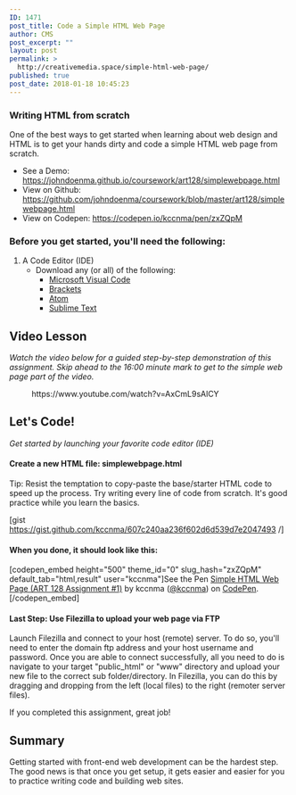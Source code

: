 ```yaml
---
ID: 1471
post_title: Code a Simple HTML Web Page
author: CMS
post_excerpt: ""
layout: post
permalink: >
  http://creativemedia.space/simple-html-web-page/
published: true
post_date: 2018-01-18 10:45:23
---
```

<!-- wp:heading {"level":3} -->
<h3>Writing HTML from&nbsp;scratch</h3>
<!-- /wp:heading -->

<!-- wp:paragraph -->
<p>One of the best ways to get started when learning about web design and HTML is to get your hands dirty and code a simple HTML web page from scratch.</p>
<!-- /wp:paragraph -->

<!-- wp:list -->
<ul><li>See a Demo: <a href="https://johndoenma.github.io/coursework/art128/simplewebpage.html">https://johndoenma.github.io/coursework/art128/simplewebpage.html</a></li><li>View on Github: <a href="https://github.com/johndoenma/coursework/blob/master/art128/simplewebpage.html">https://github.com/johndoenma/coursework/blob/master/art128/simplewebpage.html</a></li><li>View on Codepen: <a href="https://codepen.io/kccnma/pen/zxZQpM">https://codepen.io/kccnma/pen/zxZQpM</a></li></ul>
<!-- /wp:list -->

<!-- wp:heading {"level":3} -->
<h3>Before you get started, you'll need the following:</h3>
<!-- /wp:heading -->

<!-- wp:list {"ordered":true} -->
<ol><li>A Code Editor (IDE)
<ul><li>Download any (or all) of the following:
<ul><li><a href="https://code.visualstudio.com/">Microsoft Visual Code</a></li><li><a href="http://brackets.io/">Brackets</a></li><li><a href="https://atom.io/">Atom</a></li><li><a href="https://www.sublimetext.com/">Sublime Text</a></li></ul>
</li></ul>
</li></ol>
<!-- /wp:list -->

<!-- wp:heading -->
<h2>Video Lesson</h2>
<!-- /wp:heading -->

<!-- wp:paragraph -->
<p><em>Watch the video below for a guided step-by-step demonstration of this assignment. Skip ahead to the 16:00 minute mark to get to the simple web page part of the video.&nbsp;</em></p>
<!-- /wp:paragraph -->

<!-- wp:core-embed/youtube {"url":"https://www.youtube.com/watch?v=AxCmL9sAlCY","type":"video","providerNameSlug":"youtube","className":"wp-embed-aspect-16-9 wp-has-aspect-ratio"} -->
<figure class="wp-block-embed-youtube wp-block-embed is-type-video is-provider-youtube wp-embed-aspect-16-9 wp-has-aspect-ratio"><div class="wp-block-embed__wrapper">
https://www.youtube.com/watch?v=AxCmL9sAlCY
</div></figure>
<!-- /wp:core-embed/youtube -->

<!-- wp:heading -->
<h2>Let's Code!</h2>
<!-- /wp:heading -->

<!-- wp:paragraph -->
<p><em>Get started by launching your favorite code editor (IDE)</em></p>
<!-- /wp:paragraph -->

<!-- wp:heading {"level":4} -->
<h4>Create a new HTML file: simplewebpage.html</h4>
<!-- /wp:heading -->

<!-- wp:paragraph -->
<p>Tip: Resist the temptation to copy-paste the base/starter HTML code to speed up the process. Try writing every line of code from scratch. It's good practice while you learn the basics.</p>
<!-- /wp:paragraph -->

<!-- wp:shortcode -->
[gist https://gist.github.com/kccnma/607c240aa236f602d6d539d7e2047493 /]
<!-- /wp:shortcode -->

<!-- wp:heading {"level":4} -->
<h4>When you done, it should look like this:</h4>
<!-- /wp:heading -->

<!-- wp:shortcode -->
[codepen_embed height="500" theme_id="0" slug_hash="zxZQpM" default_tab="html,result" user="kccnma"]See the Pen <a href="https://codepen.io/kccnma/pen/zxZQpM/">Simple HTML Web Page (ART 128 Assignment #1)</a> by kccnma (<a href="https://codepen.io/kccnma">@kccnma</a>) on <a href="https://codepen.io">CodePen</a>.[/codepen_embed]
<!-- /wp:shortcode -->

<!-- wp:paragraph -->
<p></p>
<!-- /wp:paragraph -->

<!-- wp:heading {"level":4} -->
<h4>Last Step: Use Filezilla to upload your web page via FTP</h4>
<!-- /wp:heading -->

<!-- wp:paragraph -->
<p>Launch Filezilla and connect to your host (remote) server. To do so, you'll need to enter the domain ftp address and your host username and password. Once you are able to connect successfully, all you need to do is navigate to your target "public_html" or "www" directory and upload your new file to the correct sub folder/directory. In Filezilla, you can do this by dragging and dropping from the left (local files) to the right (remoter server files).</p>
<!-- /wp:paragraph -->

<!-- wp:paragraph -->
<p>If you completed this assignment, great job!<br></p>
<!-- /wp:paragraph -->

<!-- wp:heading -->
<h2>Summary</h2>
<!-- /wp:heading -->

<!-- wp:paragraph -->
<p>Getting started with front-end web development can be the hardest step. The good news is that once you get setup, it gets easier and easier for you to practice writing code and building web sites.</p>
<!-- /wp:paragraph -->